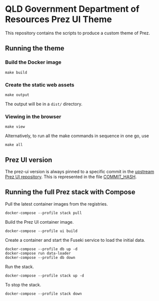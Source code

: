 # QLD Government Department of Resources Prez UI Theme

This repository contains the scripts to produce a custom theme of Prez.

## Running the theme

### Build the Docker image

```
make build
```

### Create the static web assets

```
make output
```

The output will be in a `dist/` directory.

### Viewing in the browser

```
make view
```

Alternatively, to run all the make commands in sequence in one go, use

```
make all
```

## Prez UI version

The prez-ui version is always pinned to a specific commit in the [upstream Prez UI repository](https://github.com/RDFLib/prez-ui). This is represented in the file [COMMIT_HASH](COMMIT_HASH).

## Running the full Prez stack with Compose

Pull the latest container images from the registries.

```
docker-compose --profile stack pull
```

Build the Prez UI container image.

```
docker-compose --profile ui build
```

Create a container and start the Fuseki service to load the initial data.

```
docker-compose --profile db up -d
docker-compose run data-loader
docker-compose --profile db down
```

Run the stack.

```
docker-compose --profile stack up -d
```

To stop the stack.

```
docker-compose --profile stack down
```
